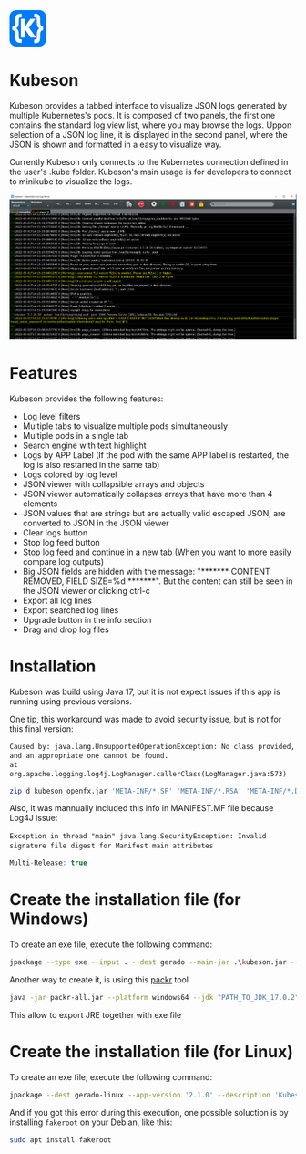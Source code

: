 ![alt text](https://github.com/brunopenha/kubeson/raw/master/images/app64.png)

# Kubeson
Kubeson provides a tabbed interface to visualize JSON logs generated by multiple Kubernetes's pods. It is composed of two panels, the first one contains the standard log view list, where you may browse the logs. Uppon selection of a JSON log line, it is displayed in the second panel, where the JSON is shown and formatted in a easy to visualize way.

Currently Kubeson only connects to the Kubernetes connection defined in the user's .kube folder. Kubeson's main usage is for developers to connect to minikube to visualize the logs.  

![alt text](https://github.com/brunopenha/kubeson/raw/master/images/screenshot.png) 

# Features
Kubeson provides the following features:
* Log level filters
* Multiple tabs to visualize multiple pods simultaneously
*	Multiple pods in a single tab
*	Search engine with text highlight
*	Logs by APP Label (If the pod with the same APP label is restarted, the log is also restarted in the same tab)
*	Logs colored by log level 
*	JSON viewer with collapsible arrays and objects
*	JSON viewer automatically collapses arrays that have more than 4 elements
*	JSON values that are strings but are actually valid escaped JSON, are converted to JSON in the JSON viewer
* Clear logs button
* Stop log feed button
* Stop log feed and continue in a new tab (When you want to more easily compare log outputs)
*	Big JSON fields are hidden with the message: "******* CONTENT REMOVED, FIELD SIZE=%d *******". But the content can still be seen in the JSON viewer or clicking ctrl-c
* Export all log lines
* Export searched log lines
* Upgrade button in the info section
* Drag and drop log files

# Installation

Kubeson was build using Java 17, but it is not expect issues if this app is running using previous versions.

One tip, this workaround was made to avoid security issue, but is not for this final version:

```
Caused by: java.lang.UnsupportedOperationException: No class provided, and an appropriate one cannot be found.
at org.apache.logging.log4j.LogManager.callerClass(LogManager.java:573)
```

```bash
zip d kubeson_openfx.jar 'META-INF/*.SF' 'META-INF/*.RSA' 'META-INF/*.DSA'
```

Also, it was mannually included this info in MANIFEST.MF file because Log4J issue:

`Exception in thread "main" java.lang.SecurityException: Invalid signature file digest for Manifest main attributes`

```java
Multi-Release: true
```

# Create the installation file (for Windows)

To create an exe file, execute the following command:

```bash
jpackage --type exe --input . --dest gerado --main-jar .\kubeson.jar --main-class br.nom.penha.bruno.SuperMain --module-path "<DOWNLOAD FROM https://download2.gluonhq.com/openjfx/17.0.2/openjfx-17.0.2_windows-x64_bin-jmods.zip>" --add-modules javafx.controls,javafx.fxml 
```

Another way to create it, is using this [packr](https://github.com/libgdx/packr)  tool

```bash
java -jar packr-all.jar --platform windows64 --jdk "PATH_TO_JDK_17.0.2" --useZgcIfSupportedOs --executable Kubeson --classpath kubeson.jar --mainclass br.nom.penha.bruno.SuperMain --vmargs Xmx1G --output gerado-win
```
This allow to export JRE together with exe file

# Create the installation file (for Linux)

To create an exe file, execute the following command:

```bash
jpackage --dest gerado-linux --app-version '2.1.0' --description 'Kubeson Kubernetes log viewer' --name 'kubeson' --vendor 'Bruno Penha' --icon images/app64.png --input shade --main-jar shade/kubeson.jar --main-class br.nom.penha.bruno.SuperMain 
```

And if you got this error during this execution, one possible soluction is by installing `fakeroot` on your Debian, like this:

```bash
sudo apt install fakeroot
```